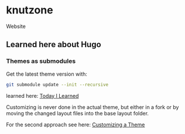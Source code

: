 # knutzone
Website

## Learned here about Hugo

### Themes as submodules

Get the latest theme version with:

```bash
git submodule update --init --recursive
```

learned here: [Today I Learned](http://openmetric.org/til/programming/git-pull-with-submodule/)

Customizing is never done in the actual theme, but either in a fork or by moving the changed layout files into the base layout folder.

For the second approach see here: [Customizing a Theme](https://bwaycer.github.io/hugo_tutorial.hugo/themes/customizing/)
